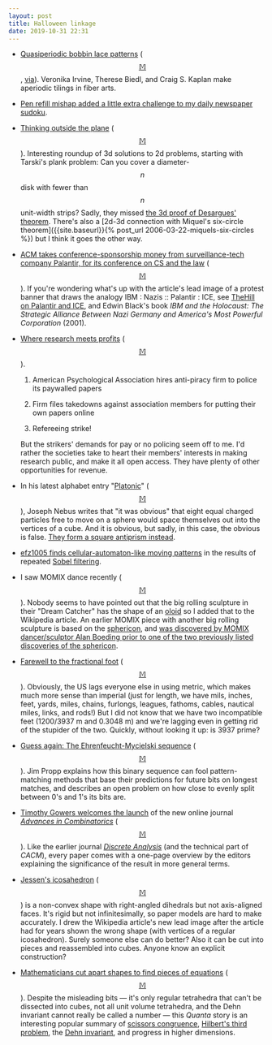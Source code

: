 ```yaml
---
layout: post
title: Halloween linkage
date: 2019-10-31 22:31
---
```

* [Quasiperiodic bobbin lace patterns](https://arxiv.org/abs/1910.07935) ([$$\mathbb{M}$$](https://mathstodon.xyz/@11011110/102987125919505994), [via](https://twitter.com/bit_player/status/1185356703065354240)). Veronika Irvine, Therese Biedl, and Craig S. Kaplan make aperiodic tilings in fiber arts.

* [Pen refill mishap added a little extra challenge to my daily newspaper sudoku](https://mathstodon.xyz/@11011110/102990451172061906).

* [Thinking outside the plane](https://www.metafilter.com/183649/Thinking-Outside-the-Plane) ([$$\mathbb{M}$$](https://mathstodon.xyz/@11011110/103004338061916266)). Interesting roundup of 3d solutions to 2d problems, starting with Tarski's plank problem: Can you cover a diameter-$$n$$ disk with fewer than $$n$$ unit-width strips? Sadly, they missed [the 3d proof of Desargues' theorem](https://en.wikipedia.org/wiki/Desargues%27s_theorem#Three-dimensional_proof). There's also a [2d-3d connection with Miquel's six-circle theorem]({{site.baseurl}}{% post_url 2006-03-22-miquels-six-circles %}) but I think it goes the other way.

* [ACM takes conference-sponsorship money from surveillance-tech company Palantir, for its conference on CS and the law](https://boingboing.net/2019/10/22/no-tech-for-ice.html) ([$$\mathbb{M}$$](https://mathstodon.xyz/@11011110/103009469247627504)). If you're wondering what's up with the article's lead image of a protest banner that draws the analogy IBM : Nazis :: Palantir : ICE, see [TheHill on Palantir and ICE](https://thehill.com/policy/technology/458170-ice-renews-contract-with-palantir), and Edwin Black's book _IBM and the Holocaust: The Strategic Alliance Between Nazi Germany and America's Most Powerful Corporation_ (2001).

* [Where research meets profits](https://www.insidehighered.com/news/2019/10/23/what-happened-when-professor-was-accused-sharing-his-own-work-his-website) ([$$\mathbb{M}$$](https://mathstodon.xyz/@11011110/103015566207491138)).

  1. American Psychological Association hires anti-piracy firm to police its paywalled papers

  2. Firm files takedowns against association members for putting their own papers online

  3. Refereeing strike!

  But the strikers' demands for pay or no policing seem off to me. I'd rather the societies take to heart their members' interests in making research public, and make it all open access. They have plenty of other opportunities for revenue.

* In his latest alphabet entry "[Platonic](https://nebusresearch.wordpress.com/2019/10/24/my-2019-mathematics-a-to-z-platonic/)" ([$$\mathbb{M}$$](https://mathstodon.xyz/@11011110/103021223105504570)), Joseph Nebus writes that "it was obvious" that eight equal charged particles free to move on a sphere would space themselves out into the vertices of a cube. And it is obvious, but sadly, in this case, the obvious is false. [They form a square antiprism instead](https://en.wikipedia.org/wiki/Thomson_problem).

* [efz1005 finds cellular-automaton-like moving patterns](https://mathstodon.xyz/@efz1005/103019409025942829) in the results of repeated [Sobel filtering](https://en.wikipedia.org/wiki/Sobel_operator).

* I saw MOMIX dance recently ([$$\mathbb{M}$$](https://mathstodon.xyz/@11011110/103029975706697274)). Nobody seems to have pointed out that the big rolling sculpture in their "Dream Catcher" has the shape of an [oloid](https://en.wikipedia.org/wiki/Oloid) so I added that to the Wikipedia article. An earlier MOMIX piece with another big rolling sculpture is based on the [sphericon](https://en.wikipedia.org/wiki/Sphericon), and [was discovered by MOMIX dancer/sculptor Alan Boeding prior to one of the two previously listed discoveries of the sphericon](https://www.csmonitor.com/1988/0427/ualan.html).

* [Farewell to the fractional foot](https://blogs.scientificamerican.com/roots-of-unity/farewell-to-the-fractional-foot/) ([$$\mathbb{M}$$](https://mathstodon.xyz/@11011110/103037449957835028)). Obviously, the US lags everyone else in using metric, which makes much more sense than imperial (just for length, we have mils, inches, feet, yards, miles, chains, furlongs, leagues, fathoms, cables, nautical miles, links, and rods!) But I did not know that we have two incompatible feet (1200/3937 m and 0.3048 m) and we're lagging even in getting rid of the stupider of the two. Quickly, without looking it up: is 3937 prime?

* [Guess again: The Ehrenfeucht-Mycielski sequence](https://mathenchant.wordpress.com/2019/10/16/guess-again-the-ehrenfeucht-mycielski-sequence/) ([$$\mathbb{M}$$](https://mathstodon.xyz/@11011110/103043946615009587)). Jim Propp explains how this binary sequence can fool pattern-matching methods that base their predictions for future bits on longest matches, and describes an open problem on how close to evenly split between 0's and 1's its bits are.

* [Timothy Gowers welcomes the launch](https://gowers.wordpress.com/2019/10/30/advances-in-combinatorics-fully-launched/) of the new online journal [_Advances in Combinatorics_](https://www.advancesincombinatorics.com) ([$$\mathbb{M}$$](https://mathstodon.xyz/@11011110/103052545397311834)). Like the earlier journal [_Discrete Analysis_](https://discreteanalysisjournal.com) (and the technical part of _CACM_), every paper comes with a one-page overview by the editors explaining the significance of the result in more general terms.

* [Jessen's icosahedron](https://en.wikipedia.org/wiki/Jessen%27s_icosahedron) ([$$\mathbb{M}$$](https://mathstodon.xyz/@11011110/103055395934306081)) is a non-convex shape with right-angled dihedrals but not axis-aligned faces. It's rigid but not infinitesimally, so paper models are hard to make accurately. I drew the Wikipedia article's new lead image after the article had for years shown the wrong shape (with vertices of a regular icosahedron). Surely someone else can do better? Also it can be cut into pieces and reassembled into cubes. Anyone know an explicit construction?

* [Mathematicians cut apart shapes to find pieces of equations](https://www.quantamagazine.org/mathematicians-cut-apart-shapes-to-find-pieces-of-equations-20191031/) ([$$\mathbb{M}$$](https://mathstodon.xyz/@11011110/103058080604687106)). Despite the misleading bits — it's only regular tetrahedra that can't be dissected into cubes, not all unit volume tetrahedra, and the Dehn invariant cannot really be called a number — this _Quanta_ story is an interesting popular summary of [scissors congruence](https://en.wikipedia.org/wiki/Wallace–Bolyai–Gerwien_theorem), [Hilbert's third problem](https://en.wikipedia.org/wiki/Hilbert%27s_third_problem), the [Dehn invariant](https://en.wikipedia.org/wiki/Dehn_invariant), and progress in higher dimensions.
